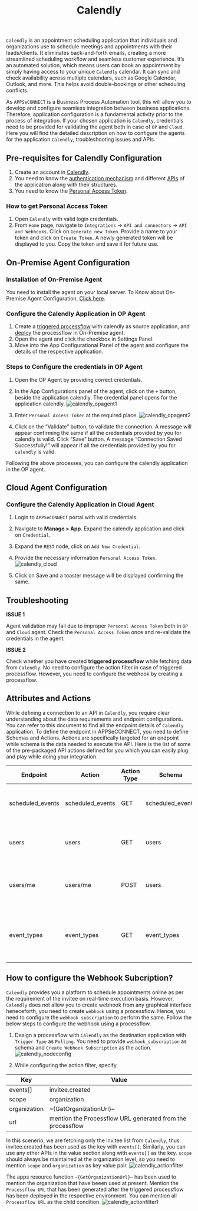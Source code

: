 ﻿---
title: "Calendly"
toc: true
description: "Get to know about calendly credential validation and APIs"
keywords: "Pre-requisites for calendly Configuration, Configure the calendly Application in OP Agent, Configure the calendly Application in Cloud Agent"
tag: developers
category: "Connectors"
menus: 
    applicationconnector : 
        icon: fa fa-gg
        weight: 27
        title: "Calendly"
        identifier: calendlyconnector
---

`Calendly` is an appointment scheduling application that individuals and organizations use to schedule meetings 
and appointments with their leads/clients. It eliminates back-and-forth emails, creating a more streamlined 
scheduling workflow and seamless customer experience. It’s an automated solution, which means users 
can book an appointment by simply having access to your unique `Calendly` calendar. 
It can sync and check availability across multiple calendars, such as Google Calendar, Outlook, and more. 
This helps avoid double-bookings or other scheduling conflicts. 

As `APPSeCONNECT` is a Business Process Automation tool, this will allow you to develop and configure seamless integration between business applications. 
Therefore, application configuration is a fundamental activity prior to the process of integration. If your chosen application is 
`Calendly`, credentials need to be provided for validating the agent both in case of `OP` and `Cloud`. Here you will find the detailed description on 
how to configure the agents for the application `Calendly`, troubleshooting issues and APIs. 

## Pre-requisites for Calendly Configuration 

1) Create an account in [Calendly](https://calendly.com/).       
2) You need to know the [authentication mechanism](https://developer.calendly.com/getting-started) and different [APIs](https://developer.calendly.com/api-docs/d7755e2f9e5fe-calendly-api) of the application along with their structures.    
3) You need to know the [Personal Access Token](https://calendly.com/integrations/api_webhooks).

### How to get Personal Access Token

1) Open `Calendly` with valid login credentials.    
2) From `Home` page, navigate to `Integrations` -> `API and connectors` -> `API and Webhooks`. 
Click on `Generate new Token`. Provide a name to your token and click on `Create Token`. A newly generated token will be 
displayed to you. Copy the token and save it for future use.   

## On-Premise Agent Configuration 

### Installation of On-Premise Agent

You need to install the agent on your local server. To Know about On-Premise Agent Configuration, [Click here](/deployment/Deployment-Configuration/#on-premise-agent-configuration). 

### Configure the Calendly Application in OP Agent

1) Create a [triggered processflow](/processflow/trigger-processflow/) with calendly as source application, and [deploy](/processflow/deploying-and-executing-processflow/) the processflow in On-Premise agent.  
2) Open the agent and click the checkbox in Settings Panel.  
3) Move into the App Configurational Panel of the agent and configure the details of the respective application. 

### Steps to Configure the credentials in OP Agent

1) Open the OP Agent by providing correct credentials.   
2) In the App Configurations panel of the agent, click on the `+` button, beside the application calendly. 
The credential panel opens for the application calendly. 
![calendly_opagent1](/staticfiles/connectors/media/application-connector/calendly_opagent1.png) 

3) Enter `Personal Access Token` at the required place. 
![calendly_opagent2](/staticfiles/connectors/media/application-connector/calendly_opagent2.png)

4) Click on the “Validate” button, to validate the connection. A message will appear confirming the same 
if all the credentials provided by you for calendly is valid. Click “Save” button. 
A message “Connection Saved Successfully!” will appear if all the credentials provided by you for `calendly` is valid.

Following the above processes, you can configure the calendly application in the OP agent. 

## Cloud Agent Configuration 

### Configure the Calendly Application in Cloud Agent

1) Login to `APPSeCONNECT` portal with valid credentials.   

2) Navigate to **Manage > App**. Expand the calendly application and click on `Credential`. 

3) Expand the `REST` node, click on `Add New Credential`.  

4) Provide the necessary information `Personal Access Token`.  
![calendly_cloud](/staticfiles/connectors/media/application-connector/calendly_cloud.png)    

5) Click on Save and a toaster message will be displayed confirming the same. 

## Troubleshooting

**ISSUE 1** 

Agent validation may fail due to improper `Personal Access Token` both in `OP` and `Cloud` agent. 
Check the `Personal Access Token` once and re-validate the credentials in the agent. 

**ISSUE 2**

Check whether you have created **triggered processflow** while fetching data from `Calendly`. 
No need to configure the action filter in case of triggered processflow. However, you need to configure the webhook 
by creating a processflow. 

## Attributes and Actions

While defining a connection to an API in `Calendly`, you require clear understanding about the data requirements and endpoint configurations. 
You can refer to this document to find all the endpoint details of `Calendly` application. To define the endpoint in APPSeCONNECT, you need 
to define Schemas and Actions. Actions are specifically targeted for an endpoint while schema is the data needed to execute the API. Here is the 
list of some of the pre-packaged API actions defined for you which you can easily plug and play while doing your integration.

|Endpoint|Action|Action Type|Schema|UI Help|API Path|
|-------|-------|-----|-------|------|-----|
|scheduled_events|scheduled_events|GET|scheduled_events|Returns information about a specified Event.|[Events](https://developer.calendly.com/api-docs/e2f95ebd44914-get-event)| 
|users|users|GET|users|Returns information about a specified User.|[Users](https://developer.calendly.com/api-docs/ff9832c5a6640-get-user)|
|users/me|users/me|POST|users|Returns basic information about your user account.|[users/me](https://developer.calendly.com/api-docs/005832c83aeae-get-current-user)|
|event_types|event_types|GET|event_types|Returns all Event Types associated with a specified User|[Events_types](https://developer.calendly.com/api-docs/25a4ece03c1bc-list-user-s-event-types)|

## How to configure the Webhook Subcription?

`Calendly` provides you a platform to schedule appointments online as per the requirement of the invitee on real-time 
execution basis. However, `Calendly` does not allow you to create webhook from any graphical interface heneceforth, 
you need to create `webhook` using a processflow. Hence, you need to configure the `webhook subscription` to perform the same. 
Follow the below steps to configure the webhook using a processflow.  

1. Design a processflow with `Calendly` as the destination application with `Trigger Type` as `Polling`. You need to provide 
`webhook_subscription` as schema and `Create Webhook Subscription` as the action. 
![calendly_nodeconfig](/staticfiles/connectors/media/application-connector/calendly_nodeconfig.png)

2. While configuring the action filter, specify  

|Key|Value|
|---|---|
|events[]|invitee.created|
|scope|organization|
|organization|~{GetOrganizationUrl}~|
|url|mention the Processflow URL generated from the processflow|

In this scenerio, we are fetching only the invitee list from `Calendly`, thus invitee.created has been used as the key with `events[]`. 
Similarly, you can use any other APIs in the value section along with `events[]` as the key. 
`scope` should always be maintained at the organization level, so you need to mention `scope` and `òrganization` as key value pair.
![calendly_actionfilter](/staticfiles/connectors/media/application-connector/calendly_actionfilter.png)

The apps resource function `~{GetOrganizationUrl}~` has been used to mention the organization that have beeen used at present. 
Mention the `Processflow URL` that has been generated after the triggered processflow has been deployed in the 
respective environment. You can mention all `Processflow URL` as the child condition.
![calendly_actionfilter1](/staticfiles/connectors/media/application-connector/calendly_actionfilter1.png)


